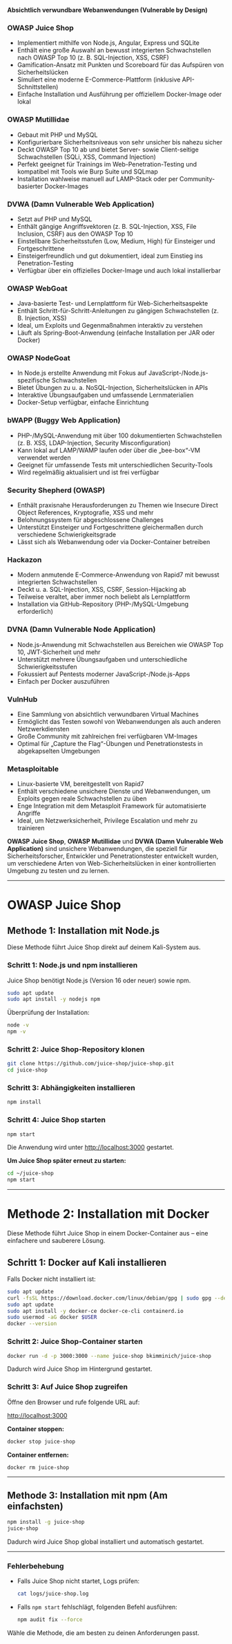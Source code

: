**Absichtlich verwundbare Webanwendungen (Vulnerable by Design)**

### OWASP Juice Shop
- Implementiert mithilfe von Node.js, Angular, Express und SQLite  
- Enthält eine große Auswahl an bewusst integrierten Schwachstellen nach OWASP Top 10 (z. B. SQL-Injection, XSS, CSRF)  
- Gamification-Ansatz mit Punkten und Scoreboard für das Aufspüren von Sicherheitslücken  
- Simuliert eine moderne E-Commerce-Plattform (inklusive API-Schnittstellen)  
- Einfache Installation und Ausführung per offiziellem Docker-Image oder lokal  

### OWASP Mutillidae
- Gebaut mit PHP und MySQL  
- Konfigurierbare Sicherheitsniveaus von sehr unsicher bis nahezu sicher  
- Deckt OWASP Top 10 ab und bietet Server- sowie Client-seitige Schwachstellen (SQLi, XSS, Command Injection)  
- Perfekt geeignet für Trainings im Web-Penetration-Testing und kompatibel mit Tools wie Burp Suite und SQLmap  
- Installation wahlweise manuell auf LAMP-Stack oder per Community-basierter Docker-Images  

### DVWA (Damn Vulnerable Web Application)
- Setzt auf PHP und MySQL  
- Enthält gängige Angriffsvektoren (z. B. SQL-Injection, XSS, File Inclusion, CSRF) aus den OWASP Top 10  
- Einstellbare Sicherheitsstufen (Low, Medium, High) für Einsteiger und Fortgeschrittene  
- Einsteigerfreundlich und gut dokumentiert, ideal zum Einstieg ins Penetration-Testing  
- Verfügbar über ein offizielles Docker-Image und auch lokal installierbar  

### OWASP WebGoat
- Java-basierte Test- und Lernplattform für Web-Sicherheitsaspekte  
- Enthält Schritt-für-Schritt-Anleitungen zu gängigen Schwachstellen (z. B. Injection, XSS)  
- Ideal, um Exploits und Gegenmaßnahmen interaktiv zu verstehen  
- Läuft als Spring-Boot-Anwendung (einfache Installation per JAR oder Docker)  

### OWASP NodeGoat
- In Node.js erstellte Anwendung mit Fokus auf JavaScript-/Node.js-spezifische Schwachstellen  
- Bietet Übungen zu u. a. NoSQL-Injection, Sicherheitslücken in APIs  
- Interaktive Übungsaufgaben und umfassende Lernmaterialien  
- Docker-Setup verfügbar, einfache Einrichtung  

### bWAPP (Buggy Web Application)
- PHP-/MySQL-Anwendung mit über 100 dokumentierten Schwachstellen (z. B. XSS, LDAP-Injection, Security Misconfiguration)  
- Kann lokal auf LAMP/WAMP laufen oder über die „bee-box“-VM verwendet werden  
- Geeignet für umfassende Tests mit unterschiedlichen Security-Tools  
- Wird regelmäßig aktualisiert und ist frei verfügbar  

### Security Shepherd (OWASP)
- Enthält praxisnahe Herausforderungen zu Themen wie Insecure Direct Object References, Kryptografie, XSS und mehr  
- Belohnungssystem für abgeschlossene Challenges  
- Unterstützt Einsteiger und Fortgeschrittene gleichermaßen durch verschiedene Schwierigkeitsgrade  
- Lässt sich als Webanwendung oder via Docker-Container betreiben  

### Hackazon
- Modern anmutende E-Commerce-Anwendung von Rapid7 mit bewusst integrierten Schwachstellen  
- Deckt u. a. SQL-Injection, XSS, CSRF, Session-Hijacking ab  
- Teilweise veraltet, aber immer noch beliebt als Lernplattform  
- Installation via GitHub-Repository (PHP-/MySQL-Umgebung erforderlich)  

### DVNA (Damn Vulnerable Node Application)
- Node.js-Anwendung mit Schwachstellen aus Bereichen wie OWASP Top 10, JWT-Sicherheit und mehr  
- Unterstützt mehrere Übungsaufgaben und unterschiedliche Schwierigkeitsstufen  
- Fokussiert auf Pentests moderner JavaScript-/Node.js-Apps  
- Einfach per Docker auszuführen  

### VulnHub
- Eine Sammlung von absichtlich verwundbaren Virtual Machines  
- Ermöglicht das Testen sowohl von Webanwendungen als auch anderen Netzwerkdiensten  
- Große Community mit zahlreichen frei verfügbaren VM-Images  
- Optimal für „Capture the Flag“-Übungen und Penetrationstests in abgekapselten Umgebungen  

### Metasploitable
- Linux-basierte VM, bereitgestellt von Rapid7  
- Enthält verschiedene unsichere Dienste und Webanwendungen, um Exploits gegen reale Schwachstellen zu üben  
- Enge Integration mit dem Metasploit Framework für automatisierte Angriffe  
- Ideal, um Netzwerksicherheit, Privilege Escalation und mehr zu trainieren  


**OWASP Juice Shop**, **OWASP Mutillidae** und **DVWA (Damn Vulnerable Web Application)** sind unsichere Webanwendungen, die speziell für Sicherheitsforscher, Entwickler und Penetrationstester entwickelt wurden, um verschiedene Arten von Web-Sicherheitslücken in einer kontrollierten Umgebung zu testen und zu lernen.

---

# OWASP Juice Shop

## Methode 1: Installation mit Node.js

Diese Methode führt Juice Shop direkt auf deinem Kali-System aus.  

### Schritt 1: Node.js und npm installieren  

Juice Shop benötigt Node.js (Version 16 oder neuer) sowie npm.  

```bash
sudo apt update
sudo apt install -y nodejs npm
```

Überprüfung der Installation:  

```bash
node -v
npm -v
```

### Schritt 2: Juice Shop-Repository klonen  

```bash
git clone https://github.com/juice-shop/juice-shop.git
cd juice-shop
```

### Schritt 3: Abhängigkeiten installieren  

```bash
npm install
```

### Schritt 4: Juice Shop starten  

```bash
npm start
```

Die Anwendung wird unter [http://localhost:3000](http://localhost:3000) gestartet.  

**Um Juice Shop später erneut zu starten:**  

```bash
cd ~/juice-shop
npm start
```

---

# Methode 2: Installation mit Docker 

Diese Methode führt Juice Shop in einem Docker-Container aus – eine einfachere und sauberere Lösung.  

## Schritt 1: Docker auf Kali installieren  

Falls Docker nicht installiert ist:  

```bash
sudo apt update
curl -fsSL https://download.docker.com/linux/debian/gpg | sudo gpg --dearmor -o /etc/apt/keyrings/docker.gpg
sudo apt update
sudo apt install -y docker-ce docker-ce-cli containerd.io
sudo usermod -aG docker $USER
docker --version
```

### Schritt 2: Juice Shop-Container starten  

```bash
docker run -d -p 3000:3000 --name juice-shop bkimminich/juice-shop
```

Dadurch wird Juice Shop im Hintergrund gestartet.  

### Schritt 3: Auf Juice Shop zugreifen  

Öffne den Browser und rufe folgende URL auf:  

[http://localhost:3000](http://localhost:3000)  

**Container stoppen:**  

```bash
docker stop juice-shop
```

**Container entfernen:**  

```bash
docker rm juice-shop
```

---

## Methode 3: Installation mit npm (Am einfachsten) 

```bash
npm install -g juice-shop
juice-shop
```

Dadurch wird Juice Shop global installiert und automatisch gestartet.  

---

### **Fehlerbehebung**  

- Falls Juice Shop nicht startet, Logs prüfen:  

  ```bash
  cat logs/juice-shop.log
  ```

- Falls `npm start` fehlschlägt, folgenden Befehl ausführen:  

  ```bash
  npm audit fix --force
  ```

Wähle die Methode, die am besten zu deinen Anforderungen passt.
